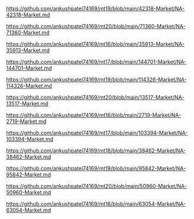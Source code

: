 <p><a href="https://github.com/ankushpatel74169/mt19/blob/main/42318-Market/NA-42318-Market.md">https://github.com/ankushpatel74169/mt19/blob/main/42318-Market/NA-42318-Market.md</a></p><p><a href="https://github.com/ankushpatel74169/mt20/blob/main/71360-Market/NA-71360-Market.md">https://github.com/ankushpatel74169/mt20/blob/main/71360-Market/NA-71360-Market.md</a></p><p><a href="https://github.com/ankushpatel74169/mt16/blob/main/35913-Market/NA-35913-Market.md">https://github.com/ankushpatel74169/mt16/blob/main/35913-Market/NA-35913-Market.md</a></p><p><a href="https://github.com/ankushpatel74169/mt17/blob/main/144701-Market/NA-144701-Market.md">https://github.com/ankushpatel74169/mt17/blob/main/144701-Market/NA-144701-Market.md</a></p><p><a href="https://github.com/ankushpatel74169/mt19/blob/main/114326-Market/NA-114326-Market.md">https://github.com/ankushpatel74169/mt19/blob/main/114326-Market/NA-114326-Market.md</a></p><p><a href="https://github.com/ankushpatel74169/mt20/blob/main/13517-Market/NA-13517-Market.md">https://github.com/ankushpatel74169/mt20/blob/main/13517-Market/NA-13517-Market.md</a></p><p><a href="https://github.com/ankushpatel74169/mt16/blob/main/2719-Market/NA-2719-Market.md">https://github.com/ankushpatel74169/mt16/blob/main/2719-Market/NA-2719-Market.md</a></p><p><a href="https://github.com/ankushpatel74169/mt17/blob/main/103394-Market/NA-103394-Market.md">https://github.com/ankushpatel74169/mt17/blob/main/103394-Market/NA-103394-Market.md</a></p><p><a href="https://github.com/ankushpatel74169/mt18/blob/main/38462-Market/NA-38462-Market.md">https://github.com/ankushpatel74169/mt18/blob/main/38462-Market/NA-38462-Market.md</a></p><p><a href="https://github.com/ankushpatel74169/mt19/blob/main/95842-Market/NA-95842-Market.md">https://github.com/ankushpatel74169/mt19/blob/main/95842-Market/NA-95842-Market.md</a></p><p><a href="https://github.com/ankushpatel74169/mt20/blob/main/50960-Market/NA-50960-Market.md">https://github.com/ankushpatel74169/mt20/blob/main/50960-Market/NA-50960-Market.md</a></p><p><a href="https://github.com/ankushpatel74169/mt16/blob/main/63054-Market/NA-63054-Market.md">https://github.com/ankushpatel74169/mt16/blob/main/63054-Market/NA-63054-Market.md</a></p>
